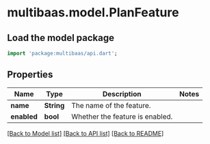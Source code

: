 # multibaas.model.PlanFeature

## Load the model package
```dart
import 'package:multibaas/api.dart';
```

## Properties
Name | Type | Description | Notes
------------ | ------------- | ------------- | -------------
**name** | **String** | The name of the feature. | 
**enabled** | **bool** | Whether the feature is enabled. | 

[[Back to Model list]](../README.md#documentation-for-models) [[Back to API list]](../README.md#documentation-for-api-endpoints) [[Back to README]](../README.md)


